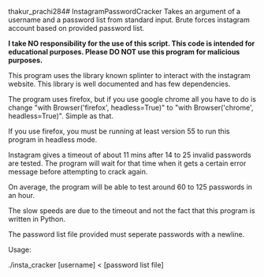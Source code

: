 thakur_prachi284# InstagramPasswordCracker
Takes an argument of a username and a password list from standard input. Brute forces instagram account based on provided password list.

<b>I take NO responsibility for the use of this script. This code is intended for educational purposes. Please DO NOT use this program for malicious purposes.</b>

This program uses the library known splinter to interact with the instagram website. This library is well documented and has few dependencies.

The program uses firefox, but if you use google chrome all you have to do is change "with Browser('firefox', headless=True)" to "with Browser('chrome', headless=True)". Simple as that.

If you use firefox, you must be running at least version 55 to run this program in headless mode.

Instagram gives a timeout of about 11 mins after 14 to 25 invalid passwords are tested. The program will wait for that time when it gets a certain error message before attempting to crack again.

On average, the program will be able to test around 60 to 125 passwords in an hour.

The slow speeds are due to the timeout and not the fact that this program is written in Python.


The password list file provided must seperate passwords with a newline.

Usage:

./insta_cracker [username] < [password list file]
